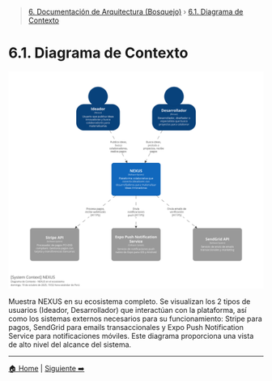 > [6. Documentación de Arquitectura (Bosquejo)](../6.md) › [6.1. Diagrama de Contexto](6.1.md)

# 6.1. Diagrama de Contexto

![Diagrama de Contexto](./diagram/dcontexto.svg)

Muestra NEXUS en su ecosistema completo. Se visualizan los 2 tipos de usuarios (Ideador, Desarrollador) que interactúan con la plataforma, así como los sistemas externos necesarios para su funcionamiento: Stripe para pagos, SendGrid para emails transaccionales y Expo Push Notification Service para notificaciones móviles. Este diagrama proporciona una vista de alto nivel del alcance del sistema.

---

[🏠 Home](../../README.md) | [Siguiente ➡️](../6.2/6.2.md)
